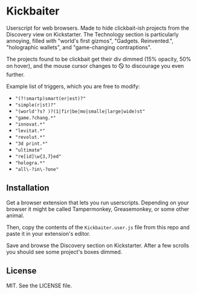 # Kickbaiter

Userscript for web browsers. Made to hide clickbait-ish projects from the Discovery view on Kickstarter. The Technology section is particularly annoying, filled with "world's first gizmos", "Gadgets. Reinvented.", "holographic wallets", and "game-changing contraptions".

The projects found to be clickbait get their div dimmed (15% opacity, 50% on hover), and the mouse cursor changes to 🛇 to discourage you even further.

Example list of triggers, which you are free to modify:

- `"(?!smartp)smart(er|est)?"`
- `"simple(r|st)?"`
- `"(world'?s? )?(1|fir|be|mo|smalle|large|wide)st"`
- `"game.?chang.*"`
- `"innovat.*"`
- `"levitat.*"`
- `"revolut.*"`
- `"3d print.*"`
- `"ultimate"`
- `"re[id]\w{3,7}ed"`
- `"hologra.*"`
- `"all\-?in\-?one"`

Installation
---

Get a browser extension that lets you run userscripts. Depending on your browser it might be called Tampermonkey, Greasemonkey, or some other animal.

Then, copy the contents of the `Kickbaiter.user.js` file from this repo and paste it in your extension's editor.

Save and browse the Discovery section on Kickstarter. After a few scrolls you should see some project's boxes dimmed.

License
---

MIT. See the LICENSE file.
